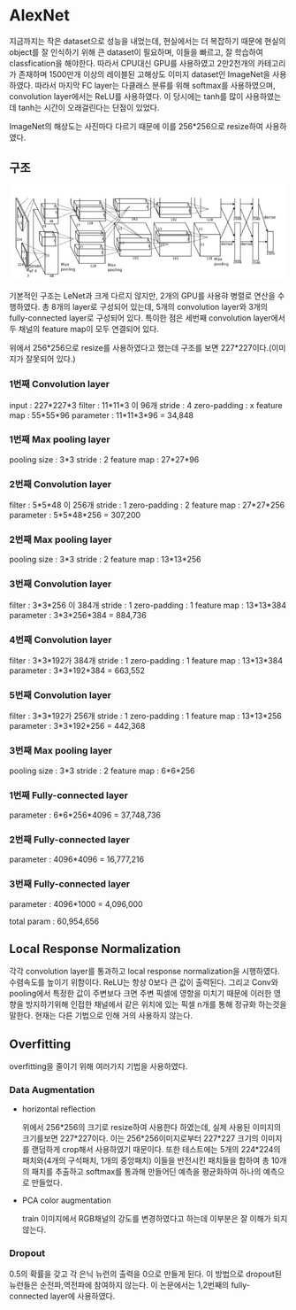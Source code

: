 # AlexNet

지금까지는 작은 dataset으로 성능을 내었는데, 현실에서는 더 복잡하기 때문에 현실의 object를 잘 인식하기 위해 큰 dataset이 필요하며, 이들을 빠르고, 잘 학습하여 classfication을 해야한다. 따라서 CPU대신 GPU를 사용하였고 2만2천개의 카테고리가 존재하며 1500만개 이상의 레이블된 고해상도 이미지 dataset인 ImageNet을 사용하였다. 
따라서 마지막 FC layer는 다클래스 분류를 위해 softmax를 사용하였으며, convolution layer에서는 ReLU를 사용하였다.
이 당시에는 tanh를 많이 사용하였는데 tanh는 시간이 오래걸린다는 단점이 있었다.

ImageNet의 해상도는 사진마다 다르기 때문에 이를 256\*256으로 resize하여 사용하였다.

## 구조

![AlexNet](..\img\AlexNet.jpg)

기본적인 구조는 LeNet과 크게 다르지 않지만, 2개의 GPU를 사용햐 병렬로 연산을 수행하였다.
총 8개의 layer로 구성되어 있는데, 5개의 convolution layer와 3개의 fully-connected layer로 구성되어 있다.
특이한 점은 세번째 convolution layer에서 두 채널의 feature map이 모두 연결되어 있다.

위에서 256\*256으로 resize를 사용하였다고 했는데 구조를 보면 227\*227이다.(이미지가 잘못되어 있다.)

### 1번째 Convolution layer

input : 227\*227\*3
filter : 11\*11\*3 이 96개 
stride : 4
zero-padding : x
feature map : 55\*55\*96
parameter : 11\*11\*3\*96 = 34,848

### 1번째 Max pooling layer

pooling size : 3\*3
stride : 2
feature map : 27\*27\*96

### 2번째 Convolution layer

filter : 5\*5\*48 이 256개
stride : 1
zero-padding : 2
feature map : 27\*27\*256
parameter : 5\*5\*48\*256 = 307,200

### 2번째 Max pooling layer

pooling size : 3\*3
stride : 2
feature map : 13\*13\*256

### 3번째 Convolution layer

filter : 3\*3\*256 이 384개
stride : 1
zero-padding : 1
feature map : 13\*13\*384
parameter : 3\*3\*256\*384 = 884,736

### 4번째 Convolution layer

filter : 3\*3\*192가 384개
stride : 1
zero-padding : 1
feature map : 13\*13\*384
parameter : 3\*3\*192\*384 = 663,552

### 5번째 Convolution layer

filter : 3\*3\*192가 256개
stride : 1
zero-padding : 1
feature map : 13\*13\*256
parameter : 3\*3\*192\*256 = 442,368

### 3번째 Max pooling layer

pooling size : 3\*3
stride : 2
feature map : 6\*6\*256

### 1번째 Fully-connected layer

parameter : 6\*6\*256\*4096 = 37,748,736

### 2번째 Fully-connected layer

parameter : 4096\*4096 = 16,777,216

### 3번째 Fully-connected layer

parameter : 4096\*1000 = 4,096,000

total param : 60,954,656



## Local Response Normalization

각각 convolution layer를 통과하고 local response normalization을 시행하였다. 
수렴속도를 높이기 위함이다. 
ReLU는 항상 0보다 큰 값이 출력된다. 그리고 Conv와 pooling에서 특정한 값이 주변보다 크면 주변 픽셀에 영향을 미치기 때문에 이러한 영향을 방지하기위해 인접한 채널에서 같은 위치에 있는 픽셀 n개를 통해 정규화 하는것을 말한다.
현재는 다른 기법으로 인해 거의 사용하지 않는다.

## Overfitting

overfitting을 줄이기 위해 여러가지 기법을 사용하였다.

### Data Augmentation

- horizontal reflection

  위에서 256\*256의 크기로 resize하여 사용한다 하였는데, 실제 사용된 이미지의 크기를보면 227\*227이다. 이는 256\*256이미지로부터 227\*227 크기의 이미지를 랜덤하게 crop해서 사용하였기 때문이다.
  또한 테스트에는 5개의 224\*224의 패치와(4개의 구석패치, 1개의 중앙패치) 이들을 반전시킨 패치들을 합하여 총 10개의 패치를 추출하고 softmax를 통과해 만들어딘 예측을 평균화하여 하나의 예측으로 만들었다.

- PCA color augmentation

  train 이미지에서 RGB채널의 강도를 변경하였다고 하는데 이부분은 잘 이해가 되지 않는다.

### Dropout

0.5의 확률을 갖고 각 은닉 뉴런의 출력을 0으로 만들게 된다.
이 방법으로 dropout된 뉴런들은 순전파,역전파에 참여하지 않는다.
이 논문에서는 1,2번째의 fully-connected layer에 사용하였다.